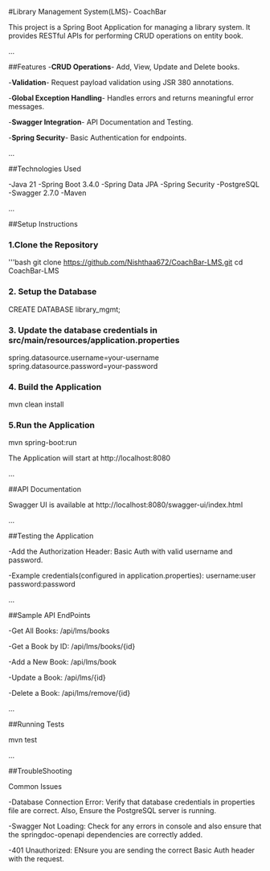 #Library Management System(LMS)- CoachBar

This project is a Spring Boot Application for managing a library system. It provides RESTful APIs for performing CRUD operations on entity book.

...

##Features
-**CRUD Operations**- Add, View, Update and Delete books.

-**Validation**- Request payload validation using JSR 380 annotations.

-**Global Exception Handling**- Handles errors and returns meaningful error messages.

-**Swagger Integration**- API Documentation and Testing.

-**Spring Security**- Basic Authentication for endpoints.

...

##Technologies Used

-Java 21
-Spring Boot 3.4.0
-Spring Data JPA
-Spring Security
-PostgreSQL
-Swagger 2.7.0
-Maven

...

##Setup Instructions

### 1.Clone the Repository
'''bash
git clone
https://github.com/Nishthaa672/CoachBar-LMS.git
cd CoachBar-LMS

### 2. Setup the Database
CREATE DATABASE library_mgmt;

### 3. Update the database credentials in src/main/resources/application.properties
spring.datasource.username=your-username
spring.datasource.password=your-password

### 4. Build the Application
mvn clean install

### 5.Run the Application
mvn spring-boot:run

The Application will start at http://localhost:8080

...

##API Documentation

Swagger UI is available at http://localhost:8080/swagger-ui/index.html

...

##Testing the Application

-Add the Authorization Header: Basic Auth with valid username and password.

-Example credentials(configured in application.properties): 
    username:user
    password:password

...

##Sample API EndPoints

-Get All Books: /api/lms/books

-Get a Book by ID: /api/lms/books/{id}

-Add a New Book: /api/lms/book

-Update a Book: /api/lms/{id}

-Delete a Book: /api/lms/remove/{id}

...

##Running Tests

mvn test

...

##TroubleShooting

Common Issues

-Database Connection Error: Verify that database credentials in properties file are correct. Also, Ensure the PostgreSQL server is running.

-Swagger Not Loading: Check for any errors in console and also ensure that the springdoc-openapi dependencies are correctly added.

-401 Unauthorized: ENsure you are sending the correct Basic Auth header with the request.
